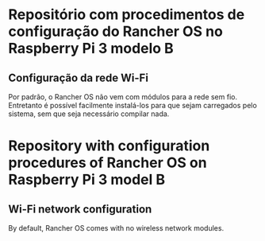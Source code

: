 # Repositório com procedimentos de configuração do Rancher OS no Raspberry Pi 3 modelo B
## Configuração da rede Wi-Fi
Por padrão, o Rancher OS não vem com módulos para a rede sem fio. Entretanto é possível facilmente instalá-los para que sejam carregados pelo sistema, sem que seja necessário compilar nada.


# Repository with configuration procedures of Rancher OS on Raspberry Pi 3 model B
## Wi-Fi network configuration
By default, Rancher OS comes with no wireless network modules.

